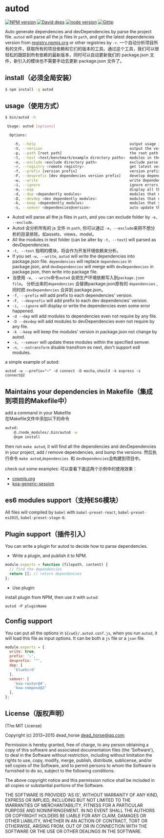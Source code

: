 
# autod

[![NPM version][npm-image]][npm-url]
[![David deps][david-image]][david-url]
[![node version][node-image]][node-url]
[![Gittip][gittip-image]][gittip-url]

[npm-image]: https://img.shields.io/npm/v/autod.svg?style=flat-square
[npm-url]: https://npmjs.org/package/autod
[david-image]: https://img.shields.io/david/node-modules/autod.svg?style=flat-square
[david-url]: https://david-dm.org/node-modules/autod
[node-image]: https://img.shields.io/badge/node.js-%3E=_0.10-green.svg?style=flat-square
[node-url]: http://nodejs.org/download/
[gittip-image]: https://img.shields.io/gittip/dead-horse.svg?style=flat-square
[gittip-url]: https://www.gittip.com/dead-horse/

Auto generate dependencies and devDependencies by parse the project file.
`autod` will parse all the js files in `path`, and get the latest dependencies version from [registry.npmjs.org](https://registry.npmjs.org) or other registries by `-r`.
一个自动分析项目所有的文件，获取所有的项目依赖和它们的版本的工具。通过这个工具，我们可以很轻松的跟踪到所有依赖的最新版本，同时可以自动更新我们的 package.json 文件，新引入的模块也不需要手动去更新 package.json 文件了。
## install（必须全局安装）

```bash
$ npm install -g autod
```

## usage（使用方式）

```bash
$ bin/autod -h

 Usage: autod [options]

  Options:

    -h, --help                                           output usage information
    -V, --version                                        output the version number
    -p, --path [root path]                               the root path to be parse.
    -t, --test <test/benchmark/example directory paths>  modules in these paths will be tread as devDependencies
    -e, --exclude <exclude directory path>               exclude parse directory, split by `,`.排除不需要分析的目录。
    -r, --registry <remote registry>                     get latest version from which registry.设置模块的resource。
    -f, --prefix [version prefix]                        version prefix, can be `~` or `^`
    -F, --devprefix [dev dependencies version prefix]    develop dependencies version prefix, can be `~` or `^`
    -w, --write                                          write dependencies into package.json
    -i, --ignore                                         ignore errors, display the dependencies or write the dependencies.忽略错误。
    -m, --map                                            display all the dependencies require by which file.按文件列出依赖的包，当依赖结果的map大于500Kb时该命令会报错。
    -d, --dep <dependently modules>                      modules that not require in source file, but you need them as dependencies.把不是依赖的包手动加入到依赖列表中。
    -D, --devdep <dev dependently modules>               modules that not require in source file, but you need them in as devDependencies
    -k, --keep <dependently modules>                     modules that you want to keep version in package.json file.指定某个模块不更新版本号。
    -s, --semver <dependencies@version>                  auto update these modules within the specified semver
```

* Autod will parse all the js files in `path`, and you can exclude folder by `-e, --exclude`.
* Autod 会分析所有的 js 文件 in `path`, 你可以通过 `-e, --exclude`来把不想分析的目录排除。如assets、views、model。
* All the modules in test folder (can be alter by `-t, --text`) will parsed as devDependencies.
* `-t, --text` 指明的模块，将会作为开发环境依赖来分析。
* If you set `-w, --write`, `autod` will write the dependencies into package.json file. `dependencies` will replace `dependencies` in package.json, and `devDependencies` will merge with `devDependencies` in package.json, then write into package file.
* 当使用 `-w, --write`命令`autod` 会把生产环境依赖写入到`package.json file`。 分析出来的`dependencies` 会替换package.json原有的 `dependencies` , 同时把 `devDependencies` 合并到 package.json。
* `-f, --prefix` will add prefix to each dependencies' version.
* `-F, --devprefix` will add prefix to each dev dependencies' version.
* `-i, --ignore` will display or wrtie the dependencies even some error happened.
* `-d --dep` will add modules to dependencies even not require by any file.
* `-D --devdep` will add modules to devDependencies even not require by any file.
* `-k --keep` will keep the modules' version in package.json not change by autod.
* `-s, --semver` will update these modules within the specified semver.
* `-n, --notransform` disable transfrom es next, don't support es6 modules.

a simple example of autod:

```
autod -w --prefix="~" -d connect -D mocha,should -k express -s connect@2
```

## Maintains your dependencies in Makefile（集成到项目的Makefile中）

add a command in your Makefile  
在Makefile文件中添加以下的命令

```sh
autod:
    @./node_modules/.bin/autod -w
    @npm install

```

then run `make autod`, it will find all the dependencies and devDependencies in your project,
add / remove dependencies, and bump the versions.
然后执行命令 `make autod`,`dependencies `和 `devDependencies`会构建到项目中。

check out some examples:
可以查看下面这两个示例中的使用效果：

 - [cnpmjs.org](https://github.com/cnpm/cnpmjs.org/blob/master/Makefile#L95)
 - [koa-generic-session](https://github.com/koajs/generic-session/blob/master/Makefile#L40)

## es6 modules support（支持ES6模块）

All files will compiled by `babel` with `babel-preset-react`, `babel-preset-es2015`, `babel-preset-stage-0`.

## Plugin support（插件引入）

You can write a plugin for autod to decide how to parse dependencies.

- Write a plugin, and publish it to NPM.

```js
module.exports = function (filepath, content) {
  // find the dependencies
  return []; // return dependencies
};
```

- Use plugin:

install plugin from NPM, then use it with `autod`:

```
autod -P pluginName
```

## Config support

You can put all the options in `${cwd}/.autod.conf.js`, when you run `autod`, it will load this file as input options. It can be both a `js` file or a `json` file.

```js
module.exports = {
  write: true,
  prefix: '~',
  devprefix: '^',
  dep: [
    'bluebird'
  ],
  semver: [
    'koa-router@4',
    'koa-compose@2'
  ],
};
```

## License（版权声明）

(The MIT License)

Copyright (c) 2013~2015 dead_horse <dead_horse@qq.com>;

Permission is hereby granted, free of charge, to any person obtaining
a copy of this software and associated documentation files (the
'Software'), to deal in the Software without restriction, including
without limitation the rights to use, copy, modify, merge, publish,
distribute, sublicense, and/or sell copies of the Software, and to
permit persons to whom the Software is furnished to do so, subject to
the following conditions:

The above copyright notice and this permission notice shall be
included in all copies or substantial portions of the Software.

THE SOFTWARE IS PROVIDED 'AS IS', WITHOUT WARRANTY OF ANY KIND,
EXPRESS OR IMPLIED, INCLUDING BUT NOT LIMITED TO THE WARRANTIES OF
MERCHANTABILITY, FITNESS FOR A PARTICULAR PURPOSE AND NONINFRINGEMENT.
IN NO EVENT SHALL THE AUTHORS OR COPYRIGHT HOLDERS BE LIABLE FOR ANY
CLAIM, DAMAGES OR OTHER LIABILITY, WHETHER IN AN ACTION OF CONTRACT,
TORT OR OTHERWISE, ARISING FROM, OUT OF OR IN CONNECTION WITH THE
SOFTWARE OR THE USE OR OTHER DEALINGS IN THE SOFTWARE.

